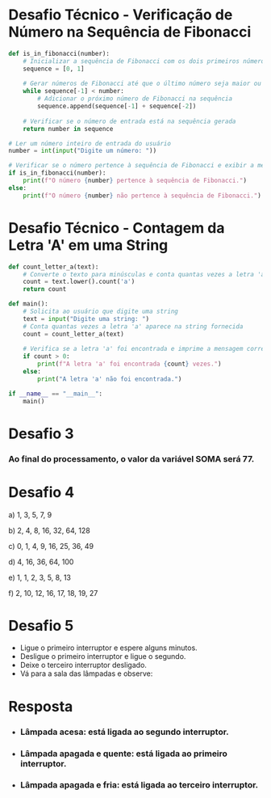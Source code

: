 # Desafio Técnico - Verificação de Número na Sequência de Fibonacci

```python
def is_in_fibonacci(number):
    # Inicializar a sequência de Fibonacci com os dois primeiros números
    sequence = [0, 1]
    
    # Gerar números de Fibonacci até que o último número seja maior ou igual ao número de entrada
    while sequence[-1] < number:
        # Adicionar o próximo número de Fibonacci na sequência
        sequence.append(sequence[-1] + sequence[-2])
    
    # Verificar se o número de entrada está na sequência gerada
    return number in sequence

# Ler um número inteiro de entrada do usuário
number = int(input("Digite um número: "))

# Verificar se o número pertence à sequência de Fibonacci e exibir a mensagem apropriada
if is_in_fibonacci(number):
    print(f"O número {number} pertence à sequência de Fibonacci.")
else:
    print(f"O número {number} não pertence à sequência de Fibonacci.")
```

# Desafio Técnico - Contagem da Letra 'A' em uma String

```python 
def count_letter_a(text):
    # Converte o texto para minúsculas e conta quantas vezes a letra 'a' aparece
    count = text.lower().count('a')
    return count

def main():
    # Solicita ao usuário que digite uma string
    text = input("Digite uma string: ")
    # Conta quantas vezes a letra 'a' aparece na string fornecida
    count = count_letter_a(text)
    
    # Verifica se a letra 'a' foi encontrada e imprime a mensagem correspondente
    if count > 0:
        print(f"A letra 'a' foi encontrada {count} vezes.")
    else:
        print("A letra 'a' não foi encontrada.")

if __name__ == "__main__":
    main()

```

# Desafio 3
### Ao final do processamento, o valor da variável SOMA será 77.

# Desafio 4
a) 1, 3, 5, 7, 9

b) 2, 4, 8, 16, 32, 64, 128

c) 0, 1, 4, 9, 16, 25, 36, 49

d) 4, 16, 36, 64, 100

e) 1, 1, 2, 3, 5, 8, 13

f) 2, 10, 12, 16, 17, 18, 19, 27

# Desafio 5
* Ligue o primeiro interruptor e espere alguns minutos.
* Desligue o primeiro interruptor e ligue o segundo.
* Deixe o terceiro interruptor desligado.
* Vá para a sala das lâmpadas e observe:

# Resposta
* ### Lâmpada acesa: está ligada ao segundo interruptor.
* ### Lâmpada apagada e quente: está ligada ao primeiro interruptor.
* ### Lâmpada apagada e fria: está ligada ao terceiro interruptor.